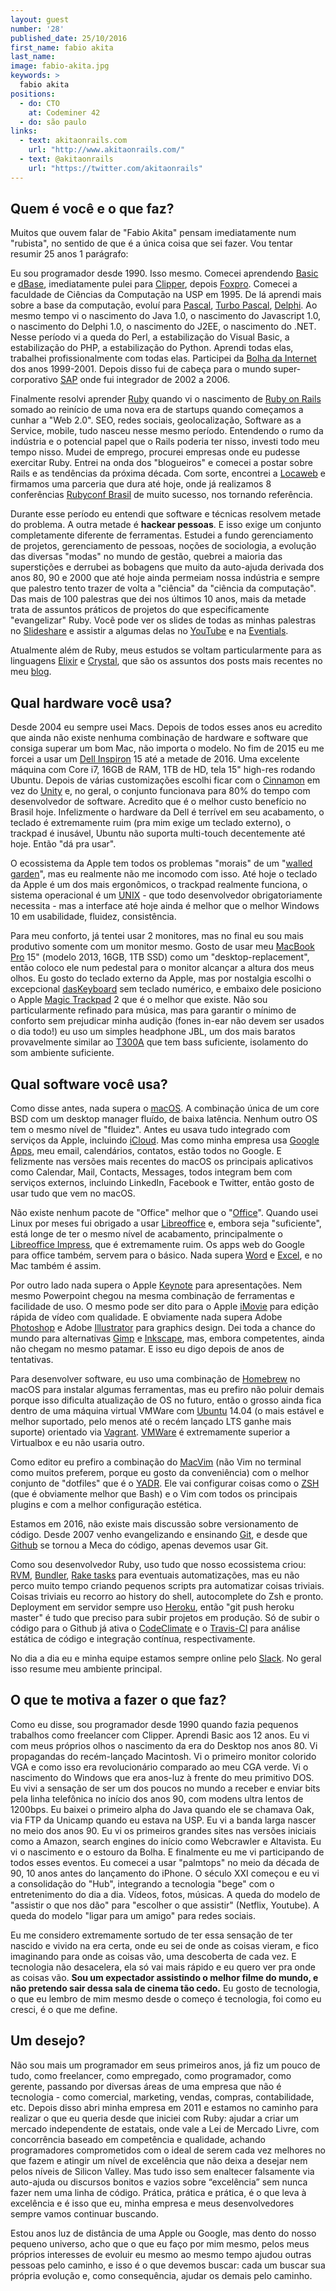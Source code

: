 ```yaml
---
layout: guest
number: '28'
published_date: 25/10/2016
first_name: fabio akita
last_name:
image: fabio-akita.jpg
keywords: >
  fabio akita
positions:
  - do: CTO
    at: Codeminer 42
  - do: são paulo
links:
  - text: akitaonrails.com
    url: "http://www.akitaonrails.com/"
  - text: @akitaonrails
    url: "https://twitter.com/akitaonrails"
---
```



## Quem é você e o que faz?

Muitos que ouvem falar de "Fabio Akita" pensam imediatamente num "rubista", no
sentido de que é a única coisa que sei fazer. Vou tentar resumir 25 anos 1
parágrafo:

Eu sou programador desde 1990. Isso mesmo. Comecei aprendendo [Basic][basic] e
[dBase][dbase], imediatamente pulei para [Clipper][clipper], depois
[Foxpro][foxpro]. Comecei a faculdade de Ciências da Computação na USP em 1995.
De lá aprendi mais sobre a base da computação, evoluí para [Pascal][pascal],
[Turbo Pascal][turbo-pascal], [Delphi][delphi]. Ao mesmo tempo vi o nascimento
do Java 1.0, o nascimento do Javascript 1.0, o nascimento do Delphi 1.0, o
nascimento do J2EE, o nascimento do .NET. Nesse período vi a queda do Perl, a
estabilização do Visual Basic, a estabilização do PHP, a estabilização do
Python. Aprendi todas elas, trabalhei profissionalmente com todas elas.
Participei da [Bolha da Internet][bolha] dos anos 1999-2001. Depois disso fui de
cabeça para o mundo super-corporativo [SAP][sap] onde fui integrador de 2002 a
2006.

Finalmente resolvi aprender [Ruby][ruby] quando vi o nascimento de
[Ruby on Rails][rails] somado ao reinício de uma nova era de startups quando
começamos a cunhar a "Web 2.0". SEO, redes sociais, geolocalização, Software as
a Service, mobile, tudo nasceu nesse mesmo período. Entendendo o rumo da
indústria e o potencial papel que o Rails poderia ter nisso, investi todo meu
tempo nisso. Mudei de emprego, procurei empresas onde eu pudesse exercitar Ruby.
Entrei na onda dos "blogueiros" e comecei a postar sobre Rails e as tendências
da próxima década. Com sorte, encontrei a [Locaweb][locaweb] e firmamos uma
parceria que dura até hoje, onde já realizamos 8 conferências
[Rubyconf Brasil][rubyconf] de muito sucesso, nos tornando referência.

Durante esse período eu entendi que software e técnicas resolvem metade do
problema. A outra metade é __hackear pessoas__. E isso exige um conjunto
completamente diferente de ferramentas. Estudei a fundo gerenciamento de
projetos, gerenciamento de pessoas, noções de sociologia, a evolução das
diversas "modas" no mundo de gestão, quebrei a maioria das superstições e
derrubei as bobagens que muito da auto-ajuda derivada dos anos 80, 90 e 2000 que
até hoje ainda permeiam nossa indústria e sempre que palestro tento trazer de
volta a "ciência" da "ciência da computação". Das mais de 100 palestras que dei
nos últimos 10 anos, mais da metade trata de assuntos práticos de projetos do
que especificamente "evangelizar" Ruby. Você pode ver os slides de todas as
minhas palestras no [Slideshare][slideshare] e assistir a algumas delas no
[YouTube][palestras] e na [Eventials][eventials].

Atualmente além de Ruby, meus estudos se voltam particularmente para as
linguagens [Elixir][elixir] e [Crystal][crystal], que são os assuntos dos posts
mais recentes no meu [blog][blog].


[basic]: https://pt.wikipedia.org/wiki/BASIC
[dbase]: https://pt.wikipedia.org/wiki/DBASE
[clipper]: https://pt.wikipedia.org/wiki/Clipper_(linguagem_de_programa%C3%A7%C3%A3o)
[foxpro]: https://pt.wikipedia.org/wiki/Visual_FoxPro
[pascal]: https://pt.wikipedia.org/wiki/Pascal_(linguagem_de_programa%C3%A7%C3%A3o)
[turbo-pascal]: https://pt.wikipedia.org/wiki/Turbo_Pascal
[delphi]: https://pt.wikipedia.org/wiki/Embarcadero_Delphi
[bolha]: https://pt.wikipedia.org/wiki/Bolha_da_Internet
[sap]: http://go.sap.com/index.html
[ruby]: https://www.ruby-lang.org/pt/
[rails]: http://rubyonrails.org/
[locaweb]: http://www.locaweb.com.br/
[rubyconf]: http://www.rubyconf.com.br/
[slideshare]: http://www.slideshare.net/akitaonrails
[palestras]: https://www.youtube.com/playlist?list=PLdsnXVqbHDUf73fY4oNcXIuAjxGf8hTjj
[eventials]: https://www.eventials.com/akitaonrails/
[elixir]: http://elixir-lang.org/
[crystal]: https://crystal-lang.org/
[blog]: http://akitaonrails.com


## Qual hardware você usa?

Desde 2004 eu sempre usei Macs. Depois de todos esses anos eu acredito que ainda
não existe nenhuma combinação de hardware e software que consiga superar um bom
Mac, não importa o modelo. No fim de 2015 eu me forcei a usar um
[Dell Inspiron][dell-inspirion] 15 até a metade de 2016. Uma excelente máquina
com Core i7, 16GB de RAM, 1TB de HD, tela 15" high-res rodando Ubuntu. Depois de
várias customizações escolhi ficar com o [Cinnamon][cinnamon] em vez do
[Unity][unity] e, no geral, o conjunto funcionava para 80% do tempo com
desenvolvedor de software. Acredito que é o melhor custo benefício no Brasil
hoje. Infelizmente o hardware da Dell é terrível em seu acabamento, o teclado é
extremamente ruim (pra mim exige um teclado externo), o trackpad é inusável,
Ubuntu não suporta multi-touch decentemente até hoje. Então "dá pra usar".

O ecossistema da Apple tem todos os problemas "morais" de um
"[walled garden][walled-garden]", mas eu realmente não me incomodo com isso. Até
hoje o teclado da Apple é um dos mais ergonômicos, o trackpad realmente
funciona, o sistema operacional é um [UNIX][unix] - que todo desenvolvedor
obrigatoriamente necessita - mas a interface até hoje ainda é melhor que o
melhor Windows 10 em usabilidade, fluidez, consistência.

Para meu conforto, já tentei usar 2 monitores, mas no final eu sou mais
produtivo somente com um monitor mesmo. Gosto de usar meu
[MacBook Pro][macbook-pro] 15" (modelo 2013, 16GB, 1TB SSD) como um
"desktop-replacement", então coloco ele num pedestal para o monitor alcançar a
altura dos meus olhos. Eu gosto do teclado externo da Apple, mas por nostalgia
escolhi o excepcional [dasKeyboard][daskeyboard] sem teclado numérico, e embaixo
dele posiciono o Apple [Magic Trackpad][magic-trackpad] 2 que é o melhor que
existe. Não sou particularmente refinado para música, mas para garantir o mínimo
de conforto sem prejudicar minha audição (fones in-ear não devem ser usados o
dia todo!) eu uso um simples headphone JBL, um dos mais baratos provavelmente
similar ao [T300A][headphones] que tem bass suficiente, isolamento do som
ambiente suficiente.


[dell-inspirion]: https://en.wikipedia.org/wiki/Dell_Inspiron
[cinnamon]: https://en.wikipedia.org/wiki/Cinnamon_(software)
[unity]: https://unity.ubuntu.com/
[walled-garden]: https://en.wikipedia.org/wiki/Closed_platform
[unix]: https://pt.wikipedia.org/wiki/Unix
[macbook-pro]: http://www.apple.com/macbook-pro/
[daskeyboard]: http://www.daskeyboard.com
[magic-trackpad]: https://en.wikipedia.org/wiki/Magic_Trackpad
[headphones]: http://www.jbl.com.br/headphones/over-ear/t300a_210962?skuId=28992138


## Qual software você usa?

Como disse antes, nada supera o [macOS][mac-os]. A combinação única de um core
BSD com um desktop manager fluído, de baixa latência. Nenhum outro OS tem o
mesmo nível de "fluidez". Antes eu usava tudo integrado com serviços da Apple,
incluindo [iCloud][icloud]. Mas como minha empresa usa [Google Apps][gsuite],
meu email, calendários, contatos, estão todos no Google. E felizmente nas
versões mais recentes do macOS os principais aplicativos como Calendar, Mail,
Contacts, Messages, todos integram bem com serviços externos, incluindo
LinkedIn, Facebook e Twitter, então gosto de usar tudo que vem no macOS.

Não existe nenhum pacote de "Office" melhor que o "[Office][office]". Quando
usei Linux por meses fui obrigado a usar [Libreoffice][libre-office] e, embora
seja "suficiente", está longe de ter o mesmo nível de acabamento, principalmente
o [Libreoffice Impress][impress], que é extremamente ruim. Os apps web do Google
para office também, servem para o básico. Nada supera [Word][word] e
[Excel][excel], e no Mac também é assim.

Por outro lado nada supera o Apple [Keynote][keynote] para apresentações. Nem
mesmo Powerpoint chegou na mesma combinação de ferramentas e facilidade de uso.
O mesmo pode ser dito para o Apple [iMovie][imovie] para edição rápida de vídeo
com qualidade. E obviamente nada supera Adobe [Photoshop][photoshop] e Adobe
[Illustrator][illustrator] para graphics design. Dei toda a chance do mundo para
alternativas [Gimp][gimp] e [Inkscape][inkscape], mas, embora competentes, ainda
não chegam no mesmo patamar. E isso eu digo depois de anos de tentativas.

Para desenvolver software, eu uso uma combinação de [Homebrew][brew] no macOS
para instalar algumas ferramentas, mas eu prefiro não poluir demais porque isso
dificulta atualização de OS no futuro, então o grosso ainda fica dentro de uma
máquina virtual VMWare com [Ubuntu][ubuntu] 14.04 (o mais estável e melhor
suportado, pelo menos até o recém lançado LTS ganhe mais suporte) orientado via
[Vagrant][vagrant]. [VMWare][vmware] é extremamente superior a Virtualbox e eu
não usaria outro.

Como editor eu prefiro a combinação do [MacVim][mac-vim] (não Vim no terminal
como muitos preferem, porque eu gosto da conveniência) com o melhor conjunto de
"dotfiles" que é o [YADR][yadr]. Ele vai configurar coisas como o [ZSH][zsh]
(que é obviamente melhor que Bash) e o Vim com todos os principais plugins e com
a melhor configuração estética.

Estamos em 2016, não existe mais discussão sobre versionamento de código. Desde
2007 venho evangelizando e ensinando [Git][git], e desde que [Github][github] se
tornou a Meca do código, apenas devemos usar Git.

Como sou desenvolvedor Ruby, uso tudo que nosso ecossistema criou: [RVM][rvm],
[Bundler][bundler], [Rake tasks][rake] para eventuais automatizações, mas eu não
perco muito tempo criando pequenos scripts pra automatizar coisas triviais.
Coisas triviais eu recorro ao history do shell, autocomplete do Zsh e pronto.
Deployment em servidor sempre uso [Heroku][heroku], então "git push heroku
master" é tudo que preciso para subir projetos em produção. Só de subir o código
para o Github já ativa o [CodeClimate][codeclimate] e o [Travis-CI][travis] para
análise estática de código e integração contínua, respectivamente.

No dia a dia eu e minha equipe estamos sempre online pelo [Slack][slack]. No
geral isso resume meu ambiente principal.


[mac-os]: http://www.apple.com/macos/
[icloud]: https://www.icloud.com/
[gsuite]: https://gsuite.google.com/
[office]: https://www.microsoft.com/office/
[libre-office]: https://www.libreoffice.org/
[impress]: https://www.libreoffice.org/discover/impress/
[word]: https://products.office.com/en-us/word
[excel]: https://products.office.com/en-us/excel
[keynote]: http://www.apple.com/keynote/
[imovie]: http://www.apple.com/mac/imovie/
[photoshop]: http://www.adobe.com/products/photoshop.html
[illustrator]: http://www.adobe.com/products/illustrator.html
[gimp]: https://www.gimp.org/
[inkscape]: https://inkscape.org/
[brew]: http://brew.sh/
[ubuntu]: https://www.ubuntu.com/
[vagrant]: https://www.vagrantup.com/
[vmware]: http://www.vmware.com/
[mac-vim]: http://macvim-dev.github.io/macvim/
[yadr]: https://github.com/skwp/dotfiles
[zsh]: https://github.com/robbyrussell/oh-my-zsh
[git]: https://git-scm.com/
[github]: https://github.com/
[rvm]: https://rvm.io/
[bundler]: http://bundler.io/
[rake]: http://rake.rubyforge.org/
[slack]: https://slack.com/
[heroku]: https://www.heroku.com
[codeclimate]: https://codeclimate.com
[travis]: https://travis-ci.com


## O que te motiva a fazer o que faz?

Como eu disse, sou programador desde 1990 quando fazia pequenos trabalhos como
freelancer com Clipper. Aprendi Basic aos 12 anos. Eu vi com meus próprios olhos
o nascimento da era do Desktop nos anos 80. Vi propagandas do recém-lançado
Macintosh. Vi o primeiro monitor colorido VGA e como isso era revolucionário
comparado ao meu CGA verde. Vi o nascimento do Windows que era anos-luz à frente
do meu primitivo DOS. Eu vivi a sensação de ser um dos poucos no mundo a receber
e enviar bits pela linha telefônica no início dos anos 90, com modens ultra
lentos de 1200bps. Eu baixei o primeiro alpha do Java quando ele se chamava Oak,
via FTP da Unicamp quando eu estava na USP. Eu vi a banda larga nascer no meio
dos anos 90. Eu vi os primeiros grandes sites nas versões iniciais como a
Amazon, search engines do início como Webcrawler e Altavista. Eu vi o nascimento
e o estouro da Bolha. E finalmente eu me vi participando de todos esses eventos.
Eu comecei a usar "palmtops" no meio da década de 90, 10 anos antes do
lançamento do iPhone. O século XXI começou e eu vi a consolidação do "Hub",
integrando a tecnologia "bege" com o entretenimento do dia a dia. Vídeos, fotos,
músicas. A queda do modelo de "assistir o que nos dão" para "escolher o que
assistir" (Netflix, Youtube). A queda do modelo "ligar para um amigo" para
redes sociais.

Eu me considero extremamente sortudo de ter essa sensação de ter nascido e
vivido na era certa, onde eu sei de onde as coisas vieram, e fico imaginando
para onde as coisas vão, uma descoberta de cada vez. E tecnologia não
desacelera, ela só vai mais rápido e eu quero ver pra onde as coisas vão. __Sou
um expectador assistindo o melhor filme do mundo, e não pretendo sair dessa sala
de cinema tão cedo.__ Eu gosto de tecnologia, o que eu lembro de mim mesmo desde
o começo é tecnologia, foi como eu cresci, é o que me define.


## Um desejo?

Não sou mais um programador em seus primeiros anos, já fiz um pouco de tudo,
como freelancer, como empregado, como programador, como gerente, passando por
diversas áreas de uma empresa que não é tecnologia - como comercial, marketing,
vendas, compras, contabilidade, etc. Depois disso abri minha empresa em 2011 e
estamos no caminho para realizar o que eu queria desde que iniciei com Ruby:
ajudar a criar um mercado independente de estatais, onde vale a Lei de Mercado
Livre, com concorrência baseado em competência e qualidade, achando
programadores comprometidos com o ideal de serem cada vez melhores no que fazem
e atingir um nível de excelência que não deixa a desejar nem pelos níveis de
Silicon Valley. Mas tudo isso sem enaltecer falsamente via auto-ajuda ou
discursos bonitos e vazios sobre “excelência” sem nunca fazer nem uma linha de
código. Prática, prática e prática, é o que leva à excelência e é isso que eu,
minha empresa e meus desenvolvedores sempre vamos continuar buscando.

Estou anos luz de distância de uma Apple ou Google, mas dento do nosso pequeno
universo, acho que o que eu faço por mim mesmo, pelos meus próprios interesses
de evoluir eu mesmo ao mesmo tempo ajudou outras pessoas pelo caminho, e isso é
o que devemos buscar: cada um buscar sua própria evolução e, como consequência,
ajudar os demais pelo caminho.
